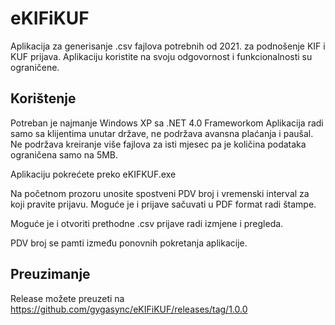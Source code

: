 ﻿# eKIFiKUF

Aplikacija za generisanje .csv fajlova potrebnih od 2021. za podnošenje KIF i KUF prijava.
Aplikaciju koristite na svoju odgovornost i funkcionalnosti su ograničene.

## Korištenje

Potreban je najmanje Windows XP sa .NET 4.0 Frameworkom
Aplikacija radi samo sa klijentima unutar države, ne podržava avansna plaćanja i paušal.
Ne podržava kreiranje više fajlova za isti mjesec pa je količina podataka ograničena samo na 5MB.

Aplikaciju pokrećete preko eKIFKUF.exe 

Na početnom prozoru unosite spostveni PDV broj i vremenski interval za koji pravite prijavu.
Moguće je i prijave sačuvati u PDF format radi štampe.

Moguće je i otvoriti prethodne .csv prijave radi izmjene i pregleda.

PDV broj se pamti između ponovnih pokretanja aplikacije.

## Preuzimanje

Release možete preuzeti na https://github.com/gygasync/eKIFiKUF/releases/tag/1.0.0
